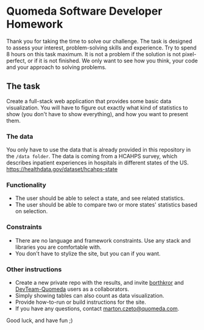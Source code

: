 # Quomeda Software Developer Homework

Thank you for taking the time to solve our challenge.
The task is designed to assess your interest, problem-solving skills and experience.
Try to spend 8 hours on this task maximum. It is not a problem if the solution is not pixel-perfect, or if it is not finished. We only want to see how you think, your code and your approach to solving problems.

## The task
Create a full-stack web application that provides some basic data visualization. You will have to figure out exactly what kind of statistics to show (you don't have to show everything), and how you want to present them.

### The data
You only have to use the data that is already provided in this repository in the `/data folder`.
The data is coming from a HCAHPS survey, which describes inpatient experiences in hospitals in different states of the US.
https://healthdata.gov/dataset/hcahps-state  

### Functionality
* The user should be able to select a state, and see related statistics.
* The user should be able to compare two or more states' statistics based on selection.

### Constraints
* There are no language and framework constraints. Use any stack and libraries you are comfortable with.
* You don't have to stylize the site, but you can if you want.

### Other instructions
* Create a new private repo with the results, and invite [borthkror](https://github.com/borthkror) and [DevTeam-Quomeda](https://github.com/DevTeam-Quomeda) users as a collaborators.
* Simply showing tables can also count as data visualization.
* Provide how-to-run or build instructions for the site.
* If you have any questions, contact <marton.czeto@quomeda.com>.

Good luck, and have fun ;)
